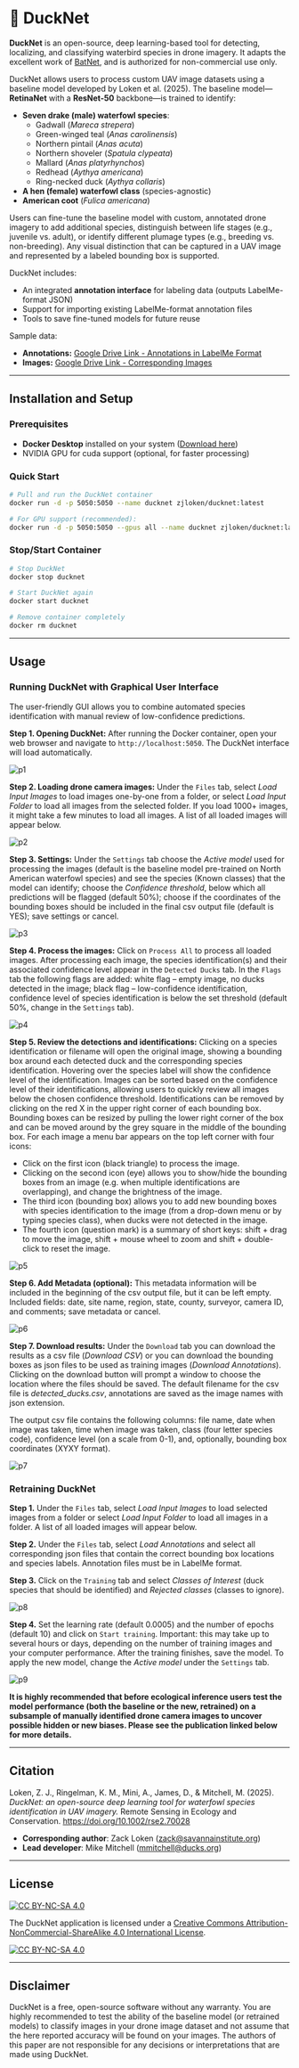 # 🦆 DuckNet

**DuckNet** is an open-source, deep learning-based tool for detecting, localizing, and classifying waterbird species in drone imagery. It adapts the excellent work of [BatNet](https://github.com/GabiK-bat/BatNet), and is authorized for non-commercial use only. 

DuckNet allows users to process custom UAV image datasets using a baseline model developed by Loken et al. (2025). The baseline model—**RetinaNet** with a **ResNet-50** backbone—is trained to identify:

- **Seven drake (male) waterfowl species**:  
  - Gadwall (*Mareca strepera*)  
  - Green-winged teal (*Anas carolinensis*)  
  - Northern pintail (*Anas acuta*)  
  - Northern shoveler (*Spatula clypeata*)  
  - Mallard (*Anas platyrhynchos*)  
  - Redhead (*Aythya americana*)  
  - Ring-necked duck (*Aythya collaris*)
- **A hen (female) waterfowl class** (species-agnostic)
- **American coot** (*Fulica americana*)

Users can fine-tune the baseline model with custom, annotated drone imagery to add additional species, distinguish between life stages (e.g., juvenile vs. adult), or identify different plumage types (e.g., breeding vs. non-breeding). Any visual distinction that can be captured in a UAV image and represented by a labeled bounding box is supported.

DuckNet includes:

- An integrated **annotation interface** for labeling data (outputs LabelMe-format JSON)
- Support for importing existing LabelMe-format annotation files
- Tools to save fine-tuned models for future reuse

Sample data:

- **Annotations:** [Google Drive Link - Annotations in LabelMe Format](https://drive.google.com/file/d/1e_K_PF1YnrlLWy5sropFNA78LxBCzWGP/view)
- **Images:** [Google Drive Link - Corresponding Images](https://drive.google.com/file/d/1u9lmw1TCstvWfDn96KjZqHuZxTO6TQ9X/view)

---

## Installation and Setup

### Prerequisites
- **Docker Desktop** installed on your system ([Download here](https://www.docker.com/products/docker-desktop/))
- NVIDIA GPU for cuda support (optional, for faster processing)

### Quick Start
```bash
# Pull and run the DuckNet container
docker run -d -p 5050:5050 --name ducknet zjloken/ducknet:latest

# For GPU support (recommended):
docker run -d -p 5050:5050 --gpus all --name ducknet zjloken/ducknet:latest
```

### Stop/Start Container
```bash
# Stop DuckNet
docker stop ducknet

# Start DuckNet again
docker start ducknet

# Remove container completely
docker rm ducknet
```

---

## Usage

### Running DuckNet with Graphical User Interface

The user-friendly GUI allows you to combine automated species identification with manual review of low-confidence predictions.

**Step 1. Opening DuckNet:** After running the Docker container, open your web browser and navigate to `http://localhost:5050`. The DuckNet interface will load automatically. 

![p1](supplemental/user_guide_pngs/step1_processing.png)

**Step 2. Loading drone camera images:** Under the `Files` tab, select *Load Input Images* to load images one-by-one from a folder, or select *Load Input Folder* to load all images from the selected folder. If you load 1000+ images, it might take a few minutes to load all images. A list of all loaded images will appear below.

![p2](supplemental/user_guide_pngs/step2_processing.png)

**Step 3. Settings:** Under the `Settings` tab choose the *Active model* used for processing the images (default is the baseline model pre-trained on North American waterfowl species) and see the species (Known classes) that the model can identify; choose the *Confidence threshold*, below which all predictions will be flagged (default 50%); choose if the coordinates of the bounding boxes should be included in the final csv output file (default is YES); save settings or cancel.

![p3](supplemental/user_guide_pngs/step3_processing.png)

**Step 4. Process the images:** Click on `Process All` to process all loaded images. After processing each image, the species identification(s) and their associated confidence level appear in the `Detected Ducks` tab. In the `Flags` tab the following flags are added: white flag – empty image, no ducks detected in the image; black flag – low-confidence identification, confidence level of species identification is below the set threshold (default 50%, change in the `Settings` tab).

![p4](supplemental/user_guide_pngs/step4_processing.png)

**Step 5. Review the detections and identifications:** Clicking on a species identification or filename will open the original image, showing a bounding box around each detected duck and the corresponding species identification. Hovering over the species label will show the confidence level of the identification. Images can be sorted based on the confidence level of their identifications, allowing users to quickly review all images below the chosen confidence threshold. Identifications can be removed by clicking on the red X in the upper right corner of each bounding box. Bounding boxes can be resized by pulling the lower right corner of the box and can be moved around by the grey square in the middle of the bounding box. For each image a menu bar appears on the top left corner with four icons:
- Click on the first icon (black triangle) to process the image.
- Clicking on the second icon (eye) allows you to show/hide the bounding boxes from an image (e.g. when multiple identifications are overlapping), and change the brightness of the image.
- The third icon (bounding box) allows you to add new bounding boxes with species identification to the image (from a drop-down menu or by typing species class), when ducks were not detected in the image.
- The fourth icon (question mark) is a summary of short keys: shift + drag to move the image, shift + mouse wheel to zoom and shift + double-click to reset the image.

![p5](supplemental/user_guide_pngs/step5_processing.png)

**Step 6. Add Metadata (optional):** This metadata information will be included in the beginning of the csv output file, but it can be left empty. Included fields: date, site name, region, state, county, surveyor, camera ID, and comments; save metadata or cancel.

![p6](supplemental/user_guide_pngs/step6_processing.png)

**Step 7. Download results:** Under the `Download` tab you can download the results as a csv file (*Download CSV*) or you can download the bounding boxes as json files to be used as training images (*Download Annotations*). Clicking on the download button will prompt a window to choose the location where the files should be saved. The default filename for the csv file is *detected_ducks.csv*, annotations are saved as the image names with json extension.

The output csv file contains the following columns: file name, date when image was taken, time when image was taken, class (four letter species code), confidence level (on a scale from 0-1), and, optionally, bounding box coordinates (XYXY format).

![p7](supplemental/user_guide_pngs/step7_processing.png)

### Retraining DuckNet

**Step 1.** Under the `Files` tab, select *Load Input Images* to load selected images from a folder or select *Load Input Folder* to load all images in a folder. A list of all loaded images will appear below.

**Step 2.** Under the `Files` tab, select *Load Annotations* and select all corresponding json files that contain the correct bounding box locations and species labels. Annotation files must be in LabelMe format.

**Step 3.** Click on the `Training` tab and select *Classes of Interest* (duck species that should be identified) and *Rejected classes* (classes to ignore).

![p8](supplemental/user_guide_pngs/step3_training.png)

**Step 4.** Set the learning rate (default 0.0005) and the number of epochs (default 10) and click on `Start training`. Important: this may take up to several hours or days, depending on the number of training images and your computer performance. After the training finishes, save the model. To apply the new model, change the *Active model* under the `Settings` tab.

![p9](supplemental/user_guide_pngs/step4_training.png)

**It is highly recommended that before ecological inference users test the model performance (both the baseline or the new, retrained) on a subsample of manually identified drone camera images to uncover possible hidden or new biases. Please see the publication linked below for more details.**

---

## Citation

Loken, Z. J., Ringelman, K. M., Mini, A., James, D., & Mitchell, M. (2025). *DuckNet: an open-source deep learning tool for waterfowl species identification in UAV imagery.* Remote Sensing in Ecology and Conservation. https://doi.org/10.1002/rse2.70028

- **Corresponding author**: Zack Loken (zack@savannainstitute.org)  
- **Lead developer**: Mike Mitchell (mmitchell@ducks.org)

---

## License

[![CC BY-NC-SA 4.0][cc-by-nc-sa-shield]][cc-by-nc-sa]

The DuckNet application is licensed under a [Creative Commons Attribution-NonCommercial-ShareAlike 4.0 International License][cc-by-nc-sa].

[![CC BY-NC-SA 4.0][cc-by-nc-sa-image]][cc-by-nc-sa]  

[cc-by-nc-sa]: http://creativecommons.org/licenses/by-nc-sa/4.0/  
[cc-by-nc-sa-image]: https://licensebuttons.net/l/by-nc-sa/4.0/88x31.png  
[cc-by-nc-sa-shield]: https://img.shields.io/badge/License-CC%20BY--NC--SA%204.0-lightgrey.svg

---

## Disclaimer

DuckNet is a free, open-source software without any warranty. You are highly recommended to test the ability of the baseline model (or retrained models) to classify images in your drone image dataset and not assume that the here reported accuracy will be found on your images. The authors of this paper are not responsible for any decisions or interpretations that are made using DuckNet.